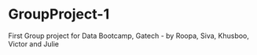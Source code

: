 # GroupProject-1
First Group project for Data Bootcamp, Gatech - by Roopa, Siva, Khusboo, Victor and Julie
